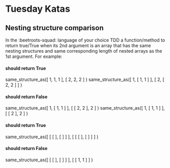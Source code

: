# Tuesday Katas
## Nesting structure comparison

In the :beetroots-squad: language of your choice TDD a function/method to return true/True when its 2nd argument is an array that has the same nesting structures and same corresponding length of nested arrays as the 1st argument.
For example:
#### should return True
same_structure_as([ 1, 1, 1 ], [ 2, 2, 2 ] )
same_structure_as([ 1, [ 1, 1 ] ], [ 2, [ 2, 2 ] ] )

#### should return False 
same_structure_as([ 1, [ 1, 1 ] ], [ [ 2, 2 ], 2 ] )
same_structure_as([ 1, [ 1, 1 ] ], [ [ 2 ], 2 ] )

#### should return True
same_structure_as([ [ [ ], [ ] ] ], [ [ [ ], [ ] ] ] )

#### should return False
same_structure_as([ [ [ ], [ ] ] ], [ [ 1, 1 ] ] )